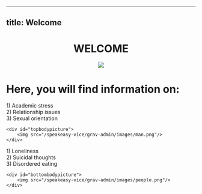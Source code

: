 
---
title: Welcome
---


<div class="welcome">
      <h1><center> WELCOME </center></h1>
</div>


<center> <img src="/speakeasy-vice/grav-admin/images/banner.png"> </center>

<div>
<h1> Here, you will find information on:</h1>
</div>


<div class="top_half">
    <p class="top_body">
        1) Academic stress<br>
        2) Relationship issues<br>
        3) Sexual orientation
    </p>

    <div id="topbodypicture">
        <img src="/speakeasy-vice/grav-admin/images/man.png"/>
    </div>

</div>

<div class="bottom_half">
    <p class="bottom_body">
        1) Loneliness<br>
        2) Suicidal thoughts<br>
        3) Disordered eating
    </p>
    
    <div id="bottombodypicture">
        <img src="/speakeasy-vice/grav-admin/images/people.png"/>
    </div>
</div>


